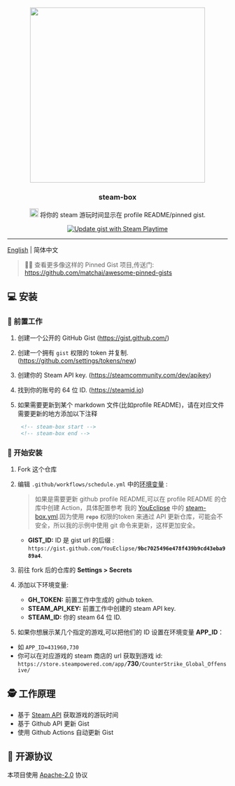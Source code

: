 # 
 

<p align="center">
  <img width="400" src="https://user-images.githubusercontent.com/8252317/83969719-1675be80-a904-11ea-8776-92342421e4ee.png">
  <h3 align="center">steam-box</h3>
  <p align="center"><img width="20" height="20" src="https://store.steampowered.com/favicon.ico"></img> 将你的 steam 游玩时间显示在 profile README/pinned gist. </p>
  
   <p align="center">
    <a href="https://github.com/YouEclipse/steam-box/workflows/Update%20gist%20with%20Steam%20Playtime/badge.svg"><img src="https://github.com/YouEclipse/steam-box/workflows/Update%20gist%20with%20Steam%20Playtime/badge.svg" alt="Update gist with Steam Playtime"></a>
  </p>
</p>

---
[English](./README.md) | 简体中文



> 📌✨ 查看更多像这样的 Pinned Gist 项目,传送门:  https://github.com/matchai/awesome-pinned-gists



## 💻 安装

### 🎒 前置工作

1. 创建一个公开的 GitHub Gist (https://gist.github.com/)
1. 创建一个拥有 `gist` 权限的 token 并复制. (https://github.com/settings/tokens/new)
1. 创建你的 Steam  API key. (https://steamcommunity.com/dev/apikey)
1. 找到你的账号的 64 位 ID. (https://steamid.io)
1. 如果需要更新到某个 markdown 文件(比如profile README)，请在对应文件需要更新的地方添加以下注释

   ```markdown
    <!-- steam-box start -->
    <!-- steam-box end -->
   ```

### 🚀 开始安装

1. Fork 这个仓库
1. 编辑  `.github/workflows/schedule.yml` 中的[环境变量](https://github.com/YouEclipse/steam-box/actions/runs/126970182/workflow#L17-L19) :

    > 如果是需要更新 github profile README,可以在 profile README 的仓库中创建 Action，具体配置参考 我的 [YouEclipse](https://github.com/YouEclipse/YouEclipse) 中的 [steam-box.yml](https://github.com/YouEclipse/YouEclipse/blob/master/.github/workflows/steam-box.yml).因为使用 **`repo`** 权限的token 来通过 API 更新仓库，可能会不安全，所以我的示例中使用 git 命令来更新，这样更加安全。

   - **GIST_ID:** ID 是 gist url 的后缀 : `https://gist.github.com/YouEclipse/`**`9bc7025496e478f439b9cd43eba989a4`**.

3. 前往 fork 后的仓库的 **Settings > Secrets**
4. 添加以下环境变量:

   - **GH_TOKEN:** 前置工作中生成的 github token.
   - **STEAM_API_KEY:** 前置工作中创建的 steam API key. 
   - **STEAM_ID:** 你的 steam 64 位 ID. 
5. 如果你想展示某几个指定的游戏,可以把他们的 ID 设置在环境变量 **APP_ID**：
  - 如 `APP_ID=431960,730`
  - 你可以在对应游戏的 steam 商店的 url 获取到游戏 id: `https://store.steampowered.com/app/`**730**`/CounterStrike_Global_Offensive/`
  
## 🕵️ 工作原理
- 基于 [Steam API](https://partner.steamgames.com/doc/webapi)  获取游戏的游玩时间
- 基于 Github API 更新 Gist
- 使用 Github Actions 自动更新 Gist  

## 📄  开源协议
本项目使用 [Apache-2.0](./LICENSE) 协议
